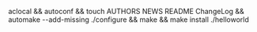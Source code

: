 aclocal && autoconf && touch AUTHORS NEWS README ChangeLog && automake --add-missing 
./configure && make && make install
./helloworld
